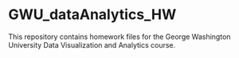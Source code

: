 # GWU_dataAnalytics_HW
This repository contains homework files for the George Washington University Data Visualization and Analytics course. 

